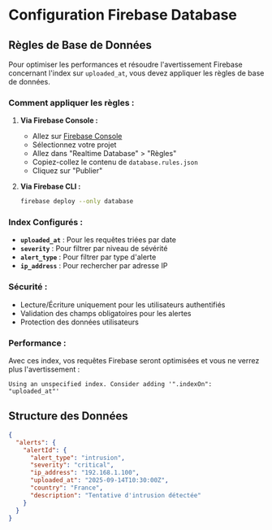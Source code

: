 # Configuration Firebase Database

## Règles de Base de Données

Pour optimiser les performances et résoudre l'avertissement Firebase concernant l'index sur `uploaded_at`, vous devez appliquer les règles de base de données.

### Comment appliquer les règles :

1. **Via Firebase Console :**
   - Allez sur [Firebase Console](https://console.firebase.google.com)
   - Sélectionnez votre projet
   - Allez dans "Realtime Database" > "Règles"
   - Copiez-collez le contenu de `database.rules.json`
   - Cliquez sur "Publier"

2. **Via Firebase CLI :**
   ```bash
   firebase deploy --only database
   ```

### Index Configurés :

- **`uploaded_at`** : Pour les requêtes triées par date
- **`severity`** : Pour filtrer par niveau de sévérité
- **`alert_type`** : Pour filtrer par type d'alerte
- **`ip_address`** : Pour rechercher par adresse IP

### Sécurité :

- Lecture/Écriture uniquement pour les utilisateurs authentifiés
- Validation des champs obligatoires pour les alertes
- Protection des données utilisateurs

### Performance :

Avec ces index, vos requêtes Firebase seront optimisées et vous ne verrez plus l'avertissement :
```
Using an unspecified index. Consider adding '".indexOn": "uploaded_at"'
```

## Structure des Données

```json
{
  "alerts": {
    "alertId": {
      "alert_type": "intrusion",
      "severity": "critical",
      "ip_address": "192.168.1.100",
      "uploaded_at": "2025-09-14T10:30:00Z",
      "country": "France",
      "description": "Tentative d'intrusion détectée"
    }
  }
}
```